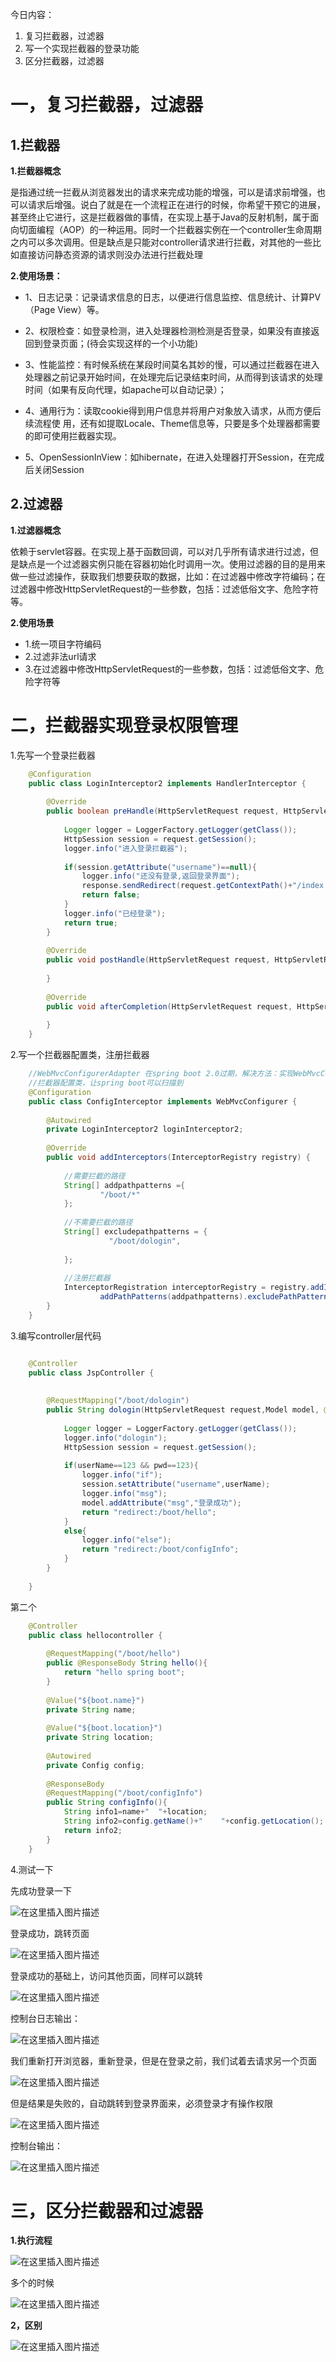 今日内容：

 1. 复习拦截器，过滤器
 2. 写一个实现拦截器的登录功能
 3. 区分拦截器，过滤器
 
 # 一，复习拦截器，过滤器

## 1.拦截器

**1.拦截器概念**

是指通过统一拦截从浏览器发出的请求来完成功能的增强，可以是请求前增强，也可以请求后增强。说白了就是在一个流程正在进行的时候，你希望干预它的进展，甚至终止它进行，这是拦截器做的事情，在实现上基于Java的反射机制，属于面向切面编程（AOP）的一种运用。同时一个拦截器实例在一个controller生命周期之内可以多次调用。但是缺点是只能对controller请求进行拦截，对其他的一些比如直接访问静态资源的请求则没办法进行拦截处理

**2.使用场景：**

* 1、日志记录：记录请求信息的日志，以便进行信息监控、信息统计、计算PV（Page View）等。

* 2、权限检查：如登录检测，进入处理器检测检测是否登录，如果没有直接返回到登录页面；(待会实现这样的一个小功能)

* 3、性能监控：有时候系统在某段时间莫名其妙的慢，可以通过拦截器在进入处理器之前记录开始时间，在处理完后记录结束时间，从而得到该请求的处理时间（如果有反向代理，如apache可以自动记录）；

* 4、通用行为：读取cookie得到用户信息并将用户对象放入请求，从而方便后续流程使	用，还有如提取Locale、Theme信息等，只要是多个处理器都需要的即可使用拦截器实现。

* 5、OpenSessionInView：如hibernate，在进入处理器打开Session，在完成后关闭Session

## 2.过滤器

**1.过滤器概念**

依赖于servlet容器。在实现上基于函数回调，可以对几乎所有请求进行过滤，但是缺点是一个过滤器实例只能在容器初始化时调用一次。使用过滤器的目的是用来做一些过滤操作，获取我们想要获取的数据，比如：在过滤器中修改字符编码；在过滤器中修改HttpServletRequest的一些参数，包括：过滤低俗文字、危险字符等。

**2.使用场景**

* 1.统一项目字符编码
* 2.过滤非法url请求
* 3.在过滤器中修改HttpServletRequest的一些参数，包括：过滤低俗文字、危险字符等


# 二，拦截器实现登录权限管理

1.先写一个登录拦截器

```java
    @Configuration
    public class LoginInterceptor2 implements HandlerInterceptor {
    
        @Override
        public boolean preHandle(HttpServletRequest request, HttpServletResponse response, Object handler) throws Exception {
    
            Logger logger = LoggerFactory.getLogger(getClass());
            HttpSession session = request.getSession();
            logger.info("进入登录拦截器");
    
            if(session.getAttribute("username")==null){
                logger.info("还没有登录,返回登录界面");
                response.sendRedirect(request.getContextPath()+"/index.jsp");
                return false;
            }
            logger.info("已经登录");
            return true;
        }
   
        @Override
        public void postHandle(HttpServletRequest request, HttpServletResponse response, Object handler, ModelAndView modelAndView) throws Exception {
    
        }
    
        @Override
        public void afterCompletion(HttpServletRequest request, HttpServletResponse response, Object handler, Exception ex) throws Exception {
    
        }
    }
```

2.写一个拦截器配置类，注册拦截器

```java
    //WebMvcConfigurerAdapter 在spring boot 2.0过期，解决方法：实现WebMvcConfigurer接口
    //拦截器配置类，让spring boot可以扫描到
    @Configuration
    public class ConfigInterceptor implements WebMvcConfigurer {
    
        @Autowired
        private LoginInterceptor2 loginInterceptor2;
    
        @Override
        public void addInterceptors(InterceptorRegistry registry) {
    
            //需要拦截的路径
            String[] addpathpatterns ={
                    "/boot/*"
            };
    
            //不需要拦截的路径
            String[] excludepathpatterns = {
                      "/boot/dologin",
    
            };
    
            //注册拦截器
            InterceptorRegistration interceptorRegistry = registry.addInterceptor( loginInterceptor2).
                    addPathPatterns(addpathpatterns).excludePathPatterns(excludepathpatterns);
        }
    }

```

3.编写controller层代码

```java

    @Controller
    public class JspController {
    
    
        @RequestMapping("/boot/dologin")
        public String dologin(HttpServletRequest request,Model model, @RequestParam("userName") int userName, @RequestParam("pwd") int pwd){
    
            Logger logger = LoggerFactory.getLogger(getClass());
            logger.info("dologin");
            HttpSession session = request.getSession();
    
            if(userName==123 && pwd==123){
                logger.info("if");
                session.setAttribute("username",userName);
                logger.info("msg");
                model.addAttribute("msg","登录成功");
                return "redirect:/boot/hello";
            }
            else{
                logger.info("else");
                return "redirect:/boot/configInfo";
            }
        }
    
    }
```
第二个
```java
    @Controller
    public class hellocontroller {
    
        @RequestMapping("/boot/hello")
        public @ResponseBody String hello(){
            return "hello spring boot";
        }
    
        @Value("${boot.name}")
        private String name;
    
        @Value("${boot.location}")
        private String location;
    
        @Autowired
        private Config config;
    
        @ResponseBody
        @RequestMapping("/boot/configInfo")
        public String configInfo(){
            String info1=name+"  "+location;
            String info2=config.getName()+"    "+config.getLocation();
            return info2;
        }
    }
```
4.测试一下

先成功登录一下

![在这里插入图片描述](https://img-blog.csdnimg.cn/2018122715143514.png)

登录成功，跳转页面

![在这里插入图片描述](https://img-blog.csdnimg.cn/20181227151443527.png)

登录成功的基础上，访问其他页面，同样可以跳转

![在这里插入图片描述](https://img-blog.csdnimg.cn/20181227151525345.png)

控制台日志输出：

![在这里插入图片描述](https://img-blog.csdnimg.cn/20181227151554381.png?x-oss-process=image/watermark,type_ZmFuZ3poZW5naGVpdGk,shadow_10,text_aHR0cHM6Ly9ibG9nLmNzZG4ubmV0L3dlaXhpbl80MTkyMjI4OQ==,size_16,color_FFFFFF,t_70)

我们重新打开浏览器，重新登录，但是在登录之前，我们试着去请求另一个页面

![在这里插入图片描述](https://img-blog.csdnimg.cn/20181227151652128.png)

但是结果是失败的，自动跳转到登录界面来，必须登录才有操作权限

![在这里插入图片描述](https://img-blog.csdnimg.cn/20181227151659859.png)

控制台输出：

![在这里插入图片描述](https://img-blog.csdnimg.cn/20181227151805544.png?x-oss-process=image/watermark,type_ZmFuZ3poZW5naGVpdGk,shadow_10,text_aHR0cHM6Ly9ibG9nLmNzZG4ubmV0L3dlaXhpbl80MTkyMjI4OQ==,size_16,color_FFFFFF,t_70)

# 三，区分拦截器和过滤器

**1.执行流程**

![在这里插入图片描述](https://img-blog.csdnimg.cn/20181227151921806.png?x-oss-process=image/watermark,type_ZmFuZ3poZW5naGVpdGk,shadow_10,text_aHR0cHM6Ly9ibG9nLmNzZG4ubmV0L3dlaXhpbl80MTkyMjI4OQ==,size_16,color_FFFFFF,t_70)

多个的时候

![在这里插入图片描述](https://img-blog.csdnimg.cn/2018122715275985.png?x-oss-process=image/watermark,type_ZmFuZ3poZW5naGVpdGk,shadow_10,text_aHR0cHM6Ly9ibG9nLmNzZG4ubmV0L3dlaXhpbl80MTkyMjI4OQ==,size_16,color_FFFFFF,t_70)

**2，区别**

![在这里插入图片描述](https://img-blog.csdnimg.cn/2018122715285565.png?x-oss-process=image/watermark,type_ZmFuZ3poZW5naGVpdGk,shadow_10,text_aHR0cHM6Ly9ibG9nLmNzZG4ubmV0L3dlaXhpbl80MTkyMjI4OQ==,size_16,color_FFFFFF,t_70)